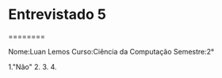﻿# Entrevistado 5
========

Nome:Luan Lemos
Curso:Ciência da Computação
Semestre:2°

1."Não"
2.
3.
4.